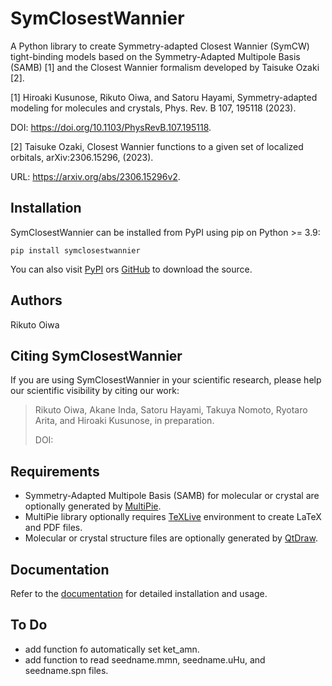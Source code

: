 # SymClosestWannier

A Python library to create Symmetry-adapted Closest Wannier (SymCW) tight-binding models based on the Symmetry-Adapted Multipole Basis (SAMB) [1] and the Closest Wannier formalism developed by Taisuke Ozaki [2].


[1] Hiroaki Kusunose, Rikuto Oiwa, and Satoru Hayami, Symmetry-adapted modeling for molecules and crystals, Phys. Rev. B 107, 195118 (2023).

DOI: https://doi.org/10.1103/PhysRevB.107.195118.

[2] Taisuke Ozaki, Closest Wannier functions to a given set of localized orbitals, arXiv:2306.15296, (2023).

URL: https://arxiv.org/abs/2306.15296v2.


## Installation

SymClosestWannier can be installed from PyPI using pip on Python >= 3.9:
```
pip install symclosestwannier
```
You can also visit
[PyPI](https://pypi.org/project/symclosestwannier/) ors [GitHub](https://github.com/CMT-MU/SymClosestWannier/) to download the source.


## Authors

Rikuto Oiwa


## Citing SymClosestWannier

If you are using SymClosestWannier in your scientific research, please help our scientific visibility by citing our work:

> Rikuto Oiwa, Akane Inda, Satoru Hayami, Takuya Nomoto, Ryotaro Arita, and Hiroaki Kusunose, in preparation.
>
> DOI: []()



## Requirements
- Symmetry-Adapted Multipole Basis (SAMB) for molecular or crystal are optionally generated by [MultiPie](https://github.com/CMT-MU/MultiPie).
- MultiPie library optionally requires [TeXLive](https://www.tug.org/texlive/) environment to create LaTeX and PDF files.
- Molecular or crystal structure files are optionally generated by [QtDraw](https://github.com/CMT-MU/QtDraw).


## Documentation

Refer to the [documentation](https://cmt-mu.github.io/SymClosestWannier/) for detailed installation and usage.


## To Do

- add function fo automatically set ket_amn.
- add function to read seedname.mmn, seedname.uHu, and seedname.spn files.